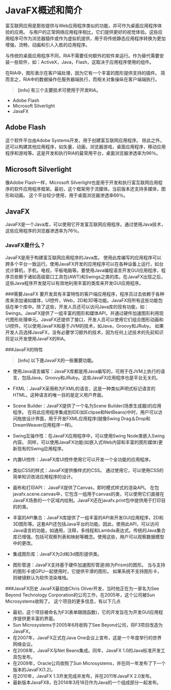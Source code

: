 # JavaFX概述和简介

富互联网应用是那些提供与Web应用程序类似的功能，并可作为桌面应用程序体验的应用。
与用户的正常网络应用程序相比，它们提供更好的视觉体验。这些应用程序可作为浏览器插件或作为虚拟机提供，用于将传统静态应用程序转换为更加增强，流畅，动画和引人入胜的应用程序。

与传统的桌面应用程序不同，RIA不需要任何额外的软件来运行。作为替代需要安装一些软件，如：ActiveX，Java，Flash，这取决于应用程序使用的组件。

在RIA中，图形表示在客户端处理，因为它有一个丰富的图形提供支持的插件。 简而言之，RIA中的数据操作在服务器端执行，而相关对象操纵在客户端端执行。

> **[info] 有三个主要技术可使用于开发RIA。**
- Adobe Flash
- Microsoft Silverlight
- JavaFX
  
## Adobe Flash
这个软件平台由Adobe Systems开发，用于创建富互联网应用程序。 除此之外，还可以构建其他应用程序，如矢量，动画，浏览器游戏，桌面应用程序，移动应用程序和游戏等。这是开发和执行RIA的最常用平台，桌面浏览器渗透率为96％。

## Microsoft Silverlight
像Adobe Flash一样，Microsoft Silverlight也是用于开发和执行富互联网应用程序的软件应用程序框架。最初，这个框架用于流媒体。当前版本还支持多媒体，图形和动画。
这个平台较少使用，用于桌面浏览器渗透率66％。

## JavaFX
JavaFX是一个Java库，可以使用它开发富互联网应用程序。通过使用Java技术，这些应用程序的浏览器渗透率为76％。

### JavaFX是什么？
JavaFX是用于构建富互联网应用程序的Java库。 使用此库编写的应用程序可以跨多个平台一致运行。使用JavaFX开发的应用程序可以在各种设备上运行，如台式计算机，手机，电视，平板电脑等。要使用Java编程语言开发GUI应用程序，程序员依赖于诸如高级窗口工具包(AWT)和Swings之类的库。在JavaFX出现之后，这些Java程序开发就可以有效地利用丰富的类库来开发GUI应用程序。

###需要JavaFX
要开发具有丰富特性的客户端应用程序，程序员过去依赖于各种库来添加诸如媒体，UI控件，Web，2D和3D等功能。JavaFX将所有这些功能包括在单个库中。除了这些，开发人员还可以访问Java库的现有功能，如：Swings。JavaFX提供了一组丰富的图形和媒体API，并通过硬件加速图形利用现代图形处理单元。JavaFX还提供了接口，开发人员可以使用它们组合图形动画和UI控件。可以使用JavaFX和基于JVM的技术，如Java，Groovy和JRuby。 如果开发人员选择JavaFX，没有必要学习额外的技术，因为任何上述技术的先前知识将足以开发使用JavaFX的RIA。

###JavaFX的特性
> **[info] 以下是JavaFX的一些重要功能。** 
- 使用Java语言编写：JavaFX库都是用Java编写的，可用于在JVM上执行的语言，包括Java，Groovy和JRuby。这些JavaFX应用程序也是平台无关的。

- FXML：JavaFX采用称为FXML的语言，这是一种类似声明式标记语言的HTML。这种语言的唯一目的是定义用户界面。

- Scene Builder：JavaFX提供了一个名为Scene Builder(场景生成器)的应用程序。 在将此应用程序集成到IDE(如Eclipse和NetBeans)中时，用户可以访问拖放设计界面，用于开发FXML应用程序(就像Swing Drag＆Drop和DreamWeaver应用程序一样)。

- Swing互操作性：在JavaFX应用程序中，可以使用Swing Node类嵌入Swing内容。 同样，可以使用JavaFX功能(如嵌入式Web内容和丰富的图形媒体)更新现有的Swing应用程序。

- 内置UI控件：JavaFX库UI控件使用它可以开发一个全功能的应用程序。

- 类似CSS的样式：JavaFX提供像样式的CSS。 通过使用它，可以使用CSS的简单知识改进应用程序的设计。

- 画布和打印API： JavaFX提供了Canvas，即时模式样式的渲染API。 在包javafx.scene.canvas中，它包含一组用于canvas的类，可以使用它们直接在JavaFX场景的一个区域内绘制。JavaFX还在javafx.print包中提供用于打印目的的类。

- 丰富的API集合：JavaFX库提供了一组丰富的API来开发GUI应用程序，2D和3D图形等。这套API还包括Java平台的功能。因此，使用此API，可以访问Java语言的功能，如通用，注释，多线程和Lambda表达式。传统的Java集合库已增强，包括可观察列表和映射等概念。使用这些，用户可以观察数据模型中的更改。

- 集成图形库：JavaFX为2d和3d图形提供类。

- 图形管道：JavaFX支持基于硬件加速图形管道(称为Prism)的图形。 当与支持的图形卡或GPU一起使用时，它提供平滑的图形。 如果系统不支持图形卡，则棱镜默认为软件渲染堆栈。
 

###JavaFX历史
JavaFX最初由Chris Oliver开发，当时他正在为一家名为See Beyond Technology Corporation的公司工作，在2005年，这个公司被Sun Microsystems收购了。
这个项目的更多信息，有以下几点 
- 最初，这个项目被命名为F3(表单跟随函数)，它的开发旨在为开发GUI应用程序提供更丰富的界面。
- Sun Microsystems于2005年6月收购了See Beyond公司，将F3项目改造为JavaFX。
- 在2007年，JavaFX正式在Java One会议上宣布，这是一个年度举行的世界网络会议。
- 在2008年，JavaFX与Net Beans集成。同年，JavaFX 1.0的Java标准开发工具包发布。
- 在2009年，Oracle公司收购了Sun Microsystems，并在同一年发布了下一个版本的JavaFX(1.2)。
- 在2010年，JavaFX 1.3开发完成并发布，并在2011年JavaFX 2.0发布。
- 最新版本JavaFX8，在2014年3月18日作为Java的一个组成部分一起发布。